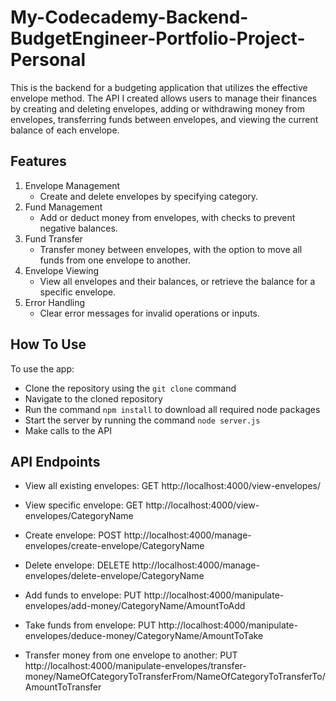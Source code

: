 # My-Codecademy-Backend-BudgetEngineer-Portfolio-Project-Personal

This is the backend for a budgeting application that utilizes the effective envelope method. The API I created allows users to manage their finances by creating and deleting envelopes, adding or withdrawing money from envelopes, transferring funds between envelopes, and viewing the current balance of each envelope.

## Features

1. Envelope Management
   - Create and delete envelopes by specifying category.
2. Fund Management
   - Add or deduct money from envelopes, with checks to prevent negative balances.
3. Fund Transfer
   - Transfer money between envelopes, with the option to move all funds from one envelope to another.
4. Envelope Viewing
   - View all envelopes and their balances, or retrieve the balance for a specific envelope.
5. Error Handling
   - Clear error messages for invalid operations or inputs.

## How To Use

To use the app:

- Clone the repository using the `git clone` command
- Navigate to the cloned repository
- Run the command `npm install` to download all required node packages
- Start the server by running the command `node server.js`
- Make calls to the API

## API Endpoints

- View all existing envelopes: GET http://localhost:4000/view-envelopes/
- View specific envelope: GET http://localhost:4000/view-envelopes/CategoryName

- Create envelope: POST http://localhost:4000/manage-envelopes/create-envelope/CategoryName
- Delete envelope: DELETE http://localhost:4000/manage-envelopes/delete-envelope/CategoryName

- Add funds to envelope: PUT http://localhost:4000/manipulate-envelopes/add-money/CategoryName/AmountToAdd
- Take funds from envelope: PUT http://localhost:4000/manipulate-envelopes/deduce-money/CategoryName/AmountToTake
- Transfer money from one envelope to another: PUT http://localhost:4000/manipulate-envelopes/transfer-money/NameOfCategoryToTransferFrom/NameOfCategoryToTransferTo/AmountToTransfer
